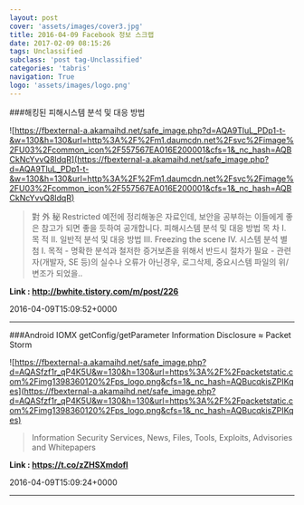 ```yaml
---
layout: post
cover: 'assets/images/cover3.jpg'
title: 2016-04-09 Facebook 정보 스크랩
date: 2017-02-09 08:15:26
tags: Unclassified
subclass: 'post tag-Unclassified'
categories: 'tabris'
navigation: True
logo: 'assets/images/logo.png'
---
```


###해킹된 피해시스템 분석 및 대응 방법

![https://fbexternal-a.akamaihd.net/safe_image.php?d=AQA9TluL_PDp1-t-&w=130&h=130&url=http%3A%2F%2Fm1.daumcdn.net%2Fsvc%2Fimage%2FU03%2Fcommon_icon%2F557567EA016E200001&cfs=1&_nc_hash=AQBCkNcYvvQ8ldqR](https://fbexternal-a.akamaihd.net/safe_image.php?d=AQA9TluL_PDp1-t-&w=130&h=130&url=http%3A%2F%2Fm1.daumcdn.net%2Fsvc%2Fimage%2FU03%2Fcommon_icon%2F557567EA016E200001&cfs=1&_nc_hash=AQBCkNcYvvQ8ldqR)

>對 外 秘 Restricted ﻿예전에 정리해놓은 자료인데, 보안을 공부하는 이들에게 좋은 참고가 되면 좋을 듯하여 공개합니다. 피해시스템 분석 및 대응 방법 목 차 Ⅰ. 목 적 Ⅱ. 일반적 분석 및 대응 방법 Ⅲ. Freezing the scene Ⅳ. 시스템 분석 별첨 I. 목적 - 명확한 분석과 철저한 증거보존을 위해서 반드시 절차가 필요 - 관련자(개발자, SE 등)의 실수나 오류가 아닌경우, 로그삭제, 중요시스템 파일의 위/변조가 되었을..

**Link : <http://bwhite.tistory.com/m/post/226>**

2016-04-09T15:09:52+0000

---

###Android IOMX getConfig/getParameter Information Disclosure ≈ Packet Storm

![https://fbexternal-a.akamaihd.net/safe_image.php?d=AQASfzf1r_qP4K5U&w=130&h=130&url=https%3A%2F%2Fpacketstatic.com%2Fimg1398360120%2Fps_logo.png&cfs=1&_nc_hash=AQBucqkisZPIKqes](https://fbexternal-a.akamaihd.net/safe_image.php?d=AQASfzf1r_qP4K5U&w=130&h=130&url=https%3A%2F%2Fpacketstatic.com%2Fimg1398360120%2Fps_logo.png&cfs=1&_nc_hash=AQBucqkisZPIKqes)

>Information Security Services, News, Files, Tools, Exploits, Advisories and Whitepapers

**Link : <https://t.co/zZHSXmdofl>**

2016-04-09T15:09:24+0000

---


